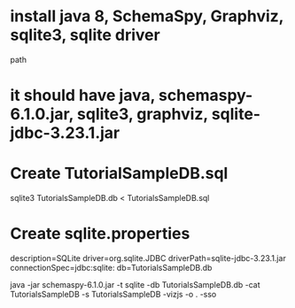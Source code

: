 # install java 8, SchemaSpy, Graphviz, sqlite3, sqlite driver
path 
# it should have java, schemaspy-6.1.0.jar, sqlite3, graphviz, sqlite-jdbc-3.23.1.jar

# Create TutorialSampleDB.sql
sqlite3 TutorialsSampleDB.db < TutorialsSampleDB.sql

# Create sqlite.properties
description=SQLite
driver=org.sqlite.JDBC
driverPath=sqlite-jdbc-3.23.1.jar
connectionSpec=jdbc:sqlite:<db>
db=TutorialsSampleDB.db

java -jar schemaspy-6.1.0.jar -t sqlite  -db TutorialsSampleDB.db -cat TutorialsSampleDB -s TutorialsSampleDB -vizjs -o . -sso
